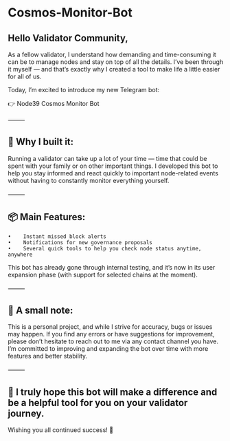 # Cosmos-Monitor-Bot
## Hello Validator Community,

As a fellow validator, I understand how demanding and time-consuming it can be to manage nodes and stay on top of all the details. I’ve been through it myself — and that’s exactly why I created a tool to make life a little easier for all of us.

Today, I’m excited to introduce my new Telegram bot:

👉 Node39 Cosmos Monitor Bot

⸻

## 🔧 Why I built it:

Running a validator can take up a lot of your time — time that could be spent with your family or on other important things. I developed this bot to help you stay informed and react quickly to important node-related events without having to constantly monitor everything yourself.

⸻

## 📦 Main Features:
    •    Instant missed block alerts
    •    Notifications for new governance proposals
    •    Several quick tools to help you check node status anytime, anywhere

This bot has already gone through internal testing, and it’s now in its user expansion phase (with support for selected chains at the moment).

⸻

## 🙏 A small note:

This is a personal project, and while I strive for accuracy, bugs or issues may happen. If you find any errors or have suggestions for improvement, please don’t hesitate to reach out to me via any contact channel you have.
I’m committed to improving and expanding the bot over time with more features and better stability.

⸻

## 🚀 I truly hope this bot will make a difference and be a helpful tool for you on your validator journey.

Wishing you all continued success! 🌱
